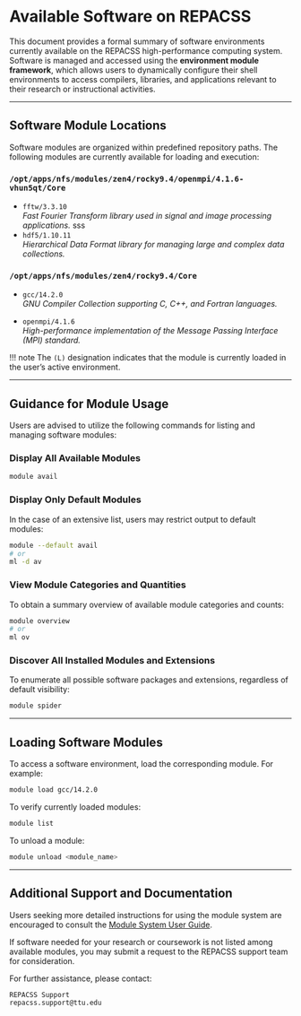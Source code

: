 # Available Software on REPACSS

This document provides a formal summary of software environments currently available on the REPACSS high-performance computing system. Software is managed and accessed using the **environment module framework**, which allows users to dynamically configure their shell environments to access compilers, libraries, and applications relevant to their research or instructional activities.

---

## Software Module Locations

Software modules are organized within predefined repository paths. The following modules are currently available for loading and execution:

### `/opt/apps/nfs/modules/zen4/rocky9.4/openmpi/4.1.6-vhun5qt/Core`

- `fftw/3.3.10`  
  *Fast Fourier Transform library used in signal and image processing applications.*
sss
- `hdf5/1.10.11`  
  *Hierarchical Data Format library for managing large and complex data collections.*

### `/opt/apps/nfs/modules/zen4/rocky9.4/Core`

- `gcc/14.2.0`   
  *GNU Compiler Collection supporting C, C++, and Fortran languages.*

- `openmpi/4.1.6`   
  *High-performance implementation of the Message Passing Interface (MPI) standard.*

!!! note 
    The `(L)` designation indicates that the module is currently loaded in the user’s active environment.

---

## Guidance for Module Usage

Users are advised to utilize the following commands for listing and managing software modules:

### Display All Available Modules

```bash
module avail
```

### Display Only Default Modules

In the case of an extensive list, users may restrict output to default modules:

```bash
module --default avail
# or
ml -d av
```

### View Module Categories and Quantities

To obtain a summary overview of available module categories and counts:

```bash
module overview
# or
ml ov
```

### Discover All Installed Modules and Extensions

To enumerate all possible software packages and extensions, regardless of default visibility:

```bash
module spider
```

---

## Loading Software Modules

To access a software environment, load the corresponding module. For example:

```bash
module load gcc/14.2.0
```

To verify currently loaded modules:

```bash
module list
```

To unload a module:

```bash
module unload <module_name>
```

---

## Additional Support and Documentation

Users seeking more detailed instructions for using the module system are encouraged to consult the [Module System User Guide](module-system.md).

If software needed for your research or coursework is not listed among available modules, you may submit a request to the REPACSS support team for consideration.

For further assistance, please contact:

```
REPACSS Support
repacss.support@ttu.edu
```
